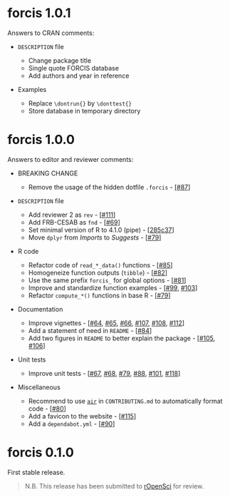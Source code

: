 # forcis 1.0.1

Answers to CRAN comments:

* `DESCRIPTION` file
  * Change package title
  * Single quote FORCIS database
  * Add authors and year in reference

* Examples
  * Replace `\dontrun{}` by `\donttest{}`
  * Store database in temporary directory

# forcis 1.0.0

Answers to editor and reviewer comments:

* BREAKING CHANGE
  * Remove the usage of the hidden dotfile `.forcis` - [[#87](https://github.com/FRBCesab/forcis/pull/87)]

* `DESCRIPTION` file
  * Add reviewer 2 as `rev` - [[#111](https://github.com/FRBCesab/forcis/issues/111)]
  * Add FRB-CESAB as `fnd` - [[#69](https://github.com/FRBCesab/forcis/issues/69)]
  * Set minimal version of R to 4.1.0 (pipe) - [[285c37](https://github.com/FRBCesab/forcis/commit/285c37af7ed2c0605bc88aebcca6bc72b790fe2c)]
  * Move `dplyr` from *Imports* to *Suggests* - [[#79](https://github.com/FRBCesab/forcis/issues/79)]

* R code
  * Refactor code of `read_*_data()` functions - [[#85](https://github.com/FRBCesab/forcis/pull/85)]
  * Homogeneize function outputs (`tibble`) - [[#82](https://github.com/FRBCesab/forcis/pull/82)]
  * Use the same prefix `forcis_` for global options - [[#81](https://github.com/FRBCesab/forcis/pull/81)]
  * Improve and standardize function examples - [[#99](https://github.com/FRBCesab/forcis/pull/99), [#103](https://github.com/FRBCesab/forcis/pull/103)]
  * Refactor `compute_*()` functions in base R - [[#79](https://github.com/FRBCesab/forcis/issues/79)]

* Documentation
  * Improve vignettes - [[#64](https://github.com/FRBCesab/forcis/issues/64), [#65](https://github.com/FRBCesab/forcis/issues/65), [#66](https://github.com/FRBCesab/forcis/issues/66), [#107](https://github.com/FRBCesab/forcis/issues/107), [#108](https://github.com/FRBCesab/forcis/issues/108), [#112](https://github.com/FRBCesab/forcis/issues/112)]
  * Add a statement of need in `README` - [[#84](https://github.com/FRBCesab/forcis/pull/84)]
  * Add two figures in `README` to better explain the package - [[#105](https://github.com/FRBCesab/forcis/pull/105), [#106](https://github.com/FRBCesab/forcis/pull/106)]

* Unit tests
  * Improve unit tests - [[#67](https://github.com/FRBCesab/forcis/issues/67), [#68](https://github.com/FRBCesab/forcis/issues/68), [#79](https://github.com/FRBCesab/forcis/pull/79), [#88](https://github.com/FRBCesab/forcis/pull/88), [#101](https://github.com/FRBCesab/forcis/pull/101), [#118](https://github.com/FRBCesab/forcis/pull/118)]

* Miscellaneous
  * Recommend to use [`air`](https://github.com/posit-dev/air) in `CONTRIBUTING.md` to automatically format code - [[#80](https://github.com/FRBCesab/forcis/pull/80)]
  * Add a favicon to the website - [[#115](https://github.com/FRBCesab/forcis/pull/115)]
  * Add a `dependabot.yml` - [[#90](https://github.com/FRBCesab/forcis/pull/90)]
  


# forcis 0.1.0

First stable release.

> N.B. This release has been submitted to [rOpenSci](https://github.com/ropensci/software-review/issues/660) for review.
